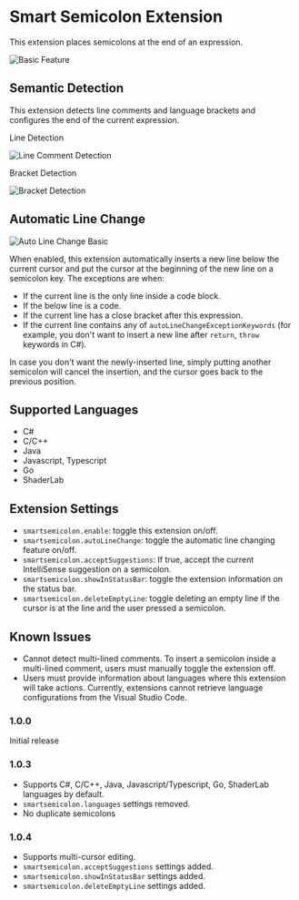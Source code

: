 # Smart Semicolon Extension

This extension places semicolons at the end of an expression.

![Basic Feature](https://raw.githubusercontent.com/seunghwanh/vscode-smartsemicolon/master/images/basic_feature.gif)

## Semantic Detection

This extension detects line comments and language brackets and configures the end of the current expression.

Line Detection

![Line Comment Detection](https://raw.githubusercontent.com/seunghwanh/vscode-smartsemicolon/master/images/line_comment_detection.gif)

Bracket Detection

![Bracket Detection](https://raw.githubusercontent.com/seunghwanh/vscode-smartsemicolon/master/images/bracket_detection.gif)

## Automatic Line Change

![Auto Line Change Basic](https://raw.githubusercontent.com/seunghwanh/vscode-smartsemicolon/master/images/auto_line_change_basic.gif)

When enabled, this extension automatically inserts a new line below the current cursor and put the cursor at the beginning of the new line on a semicolon key. The exceptions are when:

- If the current line is the only line inside a code block.
- If the below line is a code.
- If the current line has a close bracket after this expression.
- If the current line contains any of `autoLineChangeExceptionKeywords` (for example, you don't want to insert a new line after `return`, `throw` keywords in C#).

In case you don't want the newly-inserted line, simply putting another semicolon will cancel the insertion, and the cursor goes back to the previous position.

## Supported Languages
- C#
- C/C++
- Java
- Javascript, Typescript
- Go
- ShaderLab

## Extension Settings

* `smartsemicolon.enable`: toggle this extension on/off.
* `smartsemicolon.autoLineChange`: toggle the automatic line changing feature on/off.
* `smartsemicolon.acceptSuggestions`: If true, accept the current IntelliSense suggestion on a semicolon.
* `smartsemicolon.showInStatusBar`: toggle the extension information on the status bar.
* `smartsemicolon.deleteEmptyLine`: toggle deleting an empty line if the cursor is at the line and the user pressed a semicolon.

## Known Issues

- Cannot detect multi-lined comments. To insert a semicolon inside a multi-lined comment, users must manually toggle the extension off.
- Users must provide information about languages where this extension will take actions. Currently, extensions cannot retrieve language configurations from the Visual Studio Code.

### 1.0.0

Initial release 

### 1.0.3

- Supports C#, C/C++, Java, Javascript/Typescript, Go, ShaderLab languages by default.
- `smartsemicolon.languages` settings removed.
- No duplicate semicolons

### 1.0.4

- Supports multi-cursor editing.
- `smartsemicolon.acceptSuggestions` settings added.
- `smartsemicolon.showInStatusBar` settings added.
- `smartsemicolon.deleteEmptyLine` settings added.